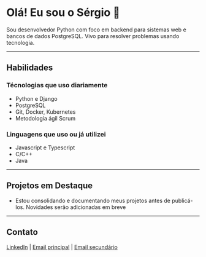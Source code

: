 # Olá! Eu sou o Sérgio 👋

Sou desenvolvedor Python com foco em backend para sistemas web e bancos de dados PostgreSQL. Vivo para resolver problemas usando tecnologia.

---

## Habilidades

### Técnologias que uso diariamente
- Python e Django
- PostgreSQL
- Git, Docker, Kubernetes
- Metodologia ágil Scrum

### Linguagens que uso ou já utilizei

- Javascript e Typescript
- C/C++
- Java

---

## Projetos em Destaque

 - Estou consolidando e documentando meus projetos antes de publicá-los. Novidades serão adicionadas em breve

---

## Contato
[LinkedIn](www.linkedin.com/in/sergio-rohling) | [Email principal](sergio-r1@outlook.com) | [Email secundário](sergiorohling@hotmail.com)
